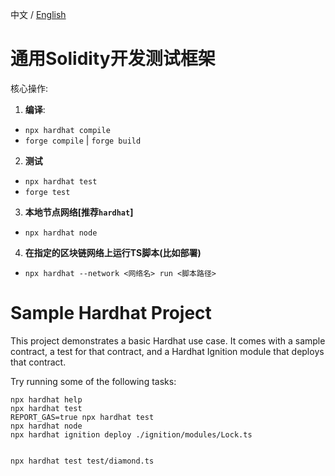 中文 / [English](https://github.com/VegieDoggie/solidity-framework-template/blob/main/README.en.md)
# 通用Solidity开发测试框架

核心操作:

1. **编译**:
  - `npx hardhat compile`
  - `forge compile` | `forge build`
2. **测试**
  - `npx hardhat test`
  - `forge test`
3. **本地节点网络[推荐`hardhat`]**
  - `npx hardhat node`
4. **在指定的区块链网络上运行TS脚本(比如部署)**
  - `npx hardhat --network <网络名> run <脚本路径>`

# Sample Hardhat Project

This project demonstrates a basic Hardhat use case. It comes with a sample contract, a test for that contract, and a Hardhat Ignition module that deploys that contract.

Try running some of the following tasks:

```shell
npx hardhat help
npx hardhat test
REPORT_GAS=true npx hardhat test
npx hardhat node
npx hardhat ignition deploy ./ignition/modules/Lock.ts


npx hardhat test test/diamond.ts
```
